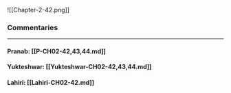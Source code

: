 ![[Chapter-2-42.png]]

### Commentaries

---

#### Pranab: [[P-CH02-42,43,44.md]]

#### Yukteshwar: [[Yukteshwar-CH02-42,43,44.md]]

#### Lahiri: [[Lahiri-CH02-42.md]]
